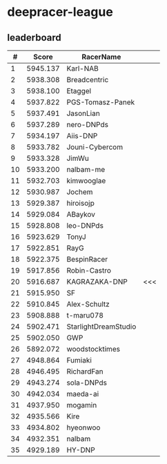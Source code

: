 # deepracer-league

## leaderboard

<!-- leaderboard -->
| # | Score | RacerName |   |
| - | ----- | --------- | - |
| 1 | 5945.137 | Karl-NAB | |
| 2 | 5938.308 | Breadcentric | |
| 3 | 5938.100 | Etaggel | |
| 4 | 5937.822 | PGS-Tomasz-Panek | |
| 5 | 5937.491 | JasonLian | |
| 6 | 5937.289 | nero-DNPds | |
| 7 | 5934.197 | Aiis-DNP | |
| 8 | 5933.782 | Jouni-Cybercom | |
| 9 | 5933.328 | JimWu | |
| 10 | 5933.200 | nalbam-me | |
| 11 | 5932.703 | kimwooglae | |
| 12 | 5930.987 | Jochem | |
| 13 | 5929.387 | hiroisojp | |
| 14 | 5929.084 | ABaykov | |
| 15 | 5928.808 | leo-DNPds | |
| 16 | 5923.629 | TonyJ | |
| 17 | 5922.851 | RayG | |
| 18 | 5922.375 | BespinRacer | |
| 19 | 5917.856 | Robin-Castro | |
| 20 | 5916.687 | KAGRAZAKA-DNP | <<< |
| 21 | 5915.950 | SF | |
| 22 | 5910.845 | Alex-Schultz | |
| 23 | 5908.888 | t-maru078 | |
| 24 | 5902.471 | StarlightDreamStudio | |
| 25 | 5902.050 | GWP | |
| 26 | 5892.072 | woodstocktimes | |
| 27 | 4948.864 | Fumiaki | |
| 28 | 4946.495 | RichardFan | |
| 29 | 4943.274 | sola-DNPds | |
| 30 | 4942.034 | maeda-ai | |
| 31 | 4937.950 | mogamin | |
| 32 | 4935.566 | Kire | |
| 33 | 4934.802 | hyeonwoo | |
| 34 | 4932.351 | nalbam | |
| 35 | 4929.189 | HY-DNP | |
